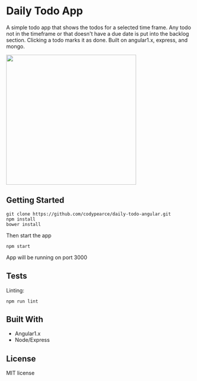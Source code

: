 # Daily Todo App
A simple todo app that shows the todos for a selected time frame. Any todo not in the timeframe or that doesn't have a due date is put into the backlog section. Clicking a todo marks it as done. Built on angular1.x, express, and mongo.

<img src="https://raw.githubusercontent.com/codypearce/daily-todo-angular/master/assets/daily-todo.png" height="350">


## Getting Started

```
git clone https://github.com/codypearce/daily-todo-angular.git
npm install
bower install
```
Then start the app

```
npm start
```
App will be running on port 3000

## Tests

Linting:
```
npm run lint
```

## Built With

* Angular1.x
* Node/Express

## License
MIT license
